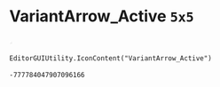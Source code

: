 # VariantArrow_Active `5x5`
<img src="/img/VariantArrow_Active.png" width=5 height=5>

``` CSharp
EditorGUIUtility.IconContent("VariantArrow_Active")
```
```
-777784047907096166
```

